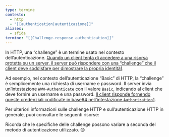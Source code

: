 ```yaml
---
type: termine
contesto:
  - http
  - "[[authentication|autenticazione]]"
aliases:
  - sfida
termine: "[[Challenge-response authentication]]"
---
```


In HTTP, una “challenge” è un termine usato nel contesto dell’autenticazione. [Quando un client tenta di accedere a una risorsa protetta su un server, il server può rispondere con una “challenge” che il client deve soddisfare per dimostrare la propria identità](https://cert-manager.io/docs/concepts/acme-orders-challenges/)[1](https://cert-manager.io/docs/concepts/acme-orders-challenges/).

Ad esempio, nel contesto dell’autenticazione “Basic” di HTTP, la “challenge” è semplicemente una richiesta di username e password. Il server invia un’intestazione `WWW-Authenticate` con il valore `Basic`, indicando al client che deve fornire un username e una password. [Il client risponde fornendo queste credenziali codificate in base64 nell’intestazione `Authorization`](https://cert-manager.io/docs/concepts/acme-orders-challenges/)[1](https://cert-manager.io/docs/concepts/acme-orders-challenges/).

Per ulteriori informazioni sulle challenge HTTP e sull’autenticazione HTTP in generale, puoi consultare le seguenti risorse:

Ricorda che le specifiche delle challenge possono variare a seconda del metodo di autenticazione utilizzato. 😊